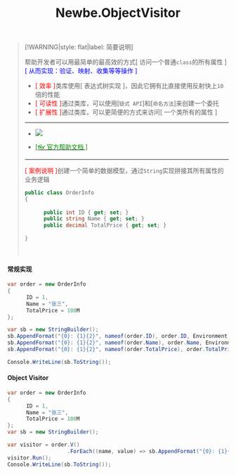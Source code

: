 <h1 align="center">Newbe.ObjectVisitor</h1>
<p align="center">
</p><br/>







>[!WARNING|style: flat|label: 简要说明]
>
>帮助开发者可以用最简单的最高效的方式[ 访问一个普通`class`的所有属性 ]<span style='color:Blue'>[ 从而实现：验证、映射、收集等等操作 ]</span>
>
>- <span style='color:red'>[ 效率 ]</span>类库使用[ 表达式树实现 ]，因此它拥有比直接使用反射快上`10`倍的性能
>- <span style='color:red'>[ 可读性 ]</span>通过类库，可以使用[`链式 API`]和[`命名方法`]来创建一个委托
>- <span style='color:red'>[ 扩展性 ]</span>通过类库，可以更简便的方式来访问[ 一个类所有的属性 ]
>
>---
>
>
>
>- <a href="https://github.com/newbe36524/Newbe.ObjectVisitor/blob/main/README_zh_Hans.md" target="_blank"><img src="https://img.shields.io/badge/NuGet-Newbe.ObjectVisitor-orange?style=plastic&labelColor=004880&logo=NuGet" /></a>
>
>- [<span style='color:#008B00'>[👓 官方帮助文档 ]</span>](http://cn.ov.newbe.pro/zh/001-quick-started/002-create-and-cache-your-object-visitor ':target=_blank')
>
>---
>
><span style='color:red'>[ 案例说明 ]</span>创建一个简单的数据模型，通过`String`实现拼接其所有属性的业务逻辑
>
>```csharp
>public class OrderInfo
>{
>    
>       public int ID { get; set; }
>       public string Name { get; set; }
>       public decimal TotalPrice { get; set; }
>    
>}
>
>```
>
><br/>

<!-- tabs:start -->

#### **常规实现**

```csharp
var order = new OrderInfo
{
      ID = 1,
      Name = "张三",
      TotalPrice = 100M
};

var sb = new StringBuilder();
sb.AppendFormat("{0}: {1}{2}", nameof(order.ID), order.ID, Environment.NewLine);
sb.AppendFormat("{0}: {1}{2}", nameof(order.Name), order.Name, Environment.NewLine);
sb.AppendFormat("{0}: {1}{2}", nameof(order.TotalPrice), order.TotalPrice, Environment.NewLine);

Console.WriteLine(sb.ToString());

```



#### **Object Visitor**

```csharp
var order = new OrderInfo
{
      ID = 1,
      Name = "张三",
      TotalPrice = 100M
};
var sb = new StringBuilder();

var visitor = order.V()
                   .ForEach((name, value) => sb.AppendFormat("{0}: {1}{2}", name, value, Environment.NewLine));
visitor.Run();
Console.WriteLine(sb.ToString());

```





<!-- tabs:end -->



